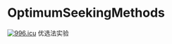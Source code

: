 # OptimumSeekingMethods
[![996.icu](https://img.shields.io/badge/link-996.icu-red.svg)](https://996.icu)
优选法实验
